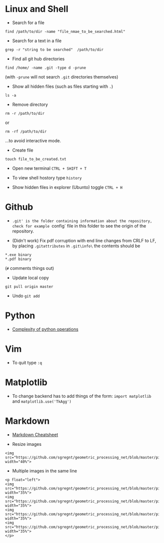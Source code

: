# Linux and Shell

- Search for a file
```
find /path/to/dir -name "file_nmae_to_be_searched.html"
```

- Search for a text in a file
```
grep -r "string to be searched"  /path/to/dir
```


- Find all git hub directories 
```
find /home/ -name .git -type d -prune
```
(with `-prune` will not search `.git` directories themselves)


- Show all hidden files (such as files starting with `.`)

```
ls -a
```

- Remove directory 
```
rm -r /path/to/dir
```

or 

```
rm -rf /path/to/dir
```
...to avoid interactive mode. 

- Create file 

```
touch file_to_be_created.txt
```

- Open new terminal `CTRL + SHIFT + T`

- To view shell hostory type `history`

- Show hidden files in explorer (Ubunto) toggle `CTRL + H`

# Github

- `.git' is the folder containing information about the repository, check for example `config` file in this folder to see the origin of the repository. 

- (Didn't work) Fix pdf corruption with end line changes from CRLF to LF, by placing `.gitattributes` in `.git\info\` the contents should be
```
*.exe binary 
*.pdf binary
```
(`#` comments things out)

- Update local copy 

```
git pull origin master
```

- Undo `git add`

# Python 

-  [Complexity of python operations](https://www.ics.uci.edu/~pattis/ICS-33/lectures/complexitypython.txt) 

# Vim 

-  To quit type `:q`


# Matplotlib

- To change backend has to add things of the form: `import matplotlib` and `matplotlib.use('TkAgg')` 


# Markdown 

- [Markdown Cheatsheet](https://github.com/adam-p/markdown-here/wiki/Markdown-Cheatsheet)

- Resize images 

```
<img src="https://github.com/sgregnt/geometric_processing_net/blob/master/pics/mesh_with_displacments.png" width="40%">

```
- Multiple images in the same line

```
<p float="left">
<img src="https://github.com/sgregnt/geometric_processing_net/blob/master/pics/compare_1.png" width="35%">
<img src="https://github.com/sgregnt/geometric_processing_net/blob/master/pics/compare_2.png" width="35%">
<img src="https://github.com/sgregnt/geometric_processing_net/blob/master/pics/compare_3.png" width="35%">
<img src="https://github.com/sgregnt/geometric_processing_net/blob/master/pics/compare_4.png" width="35%">
</p>
```
